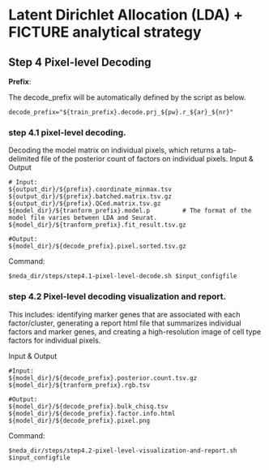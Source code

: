 # Latent Dirichlet Allocation (LDA) + FICTURE analytical strategy

## Step 4 Pixel-level Decoding

**Prefix**:

The decode_prefix will be automatically defined by the script as below.
```
decode_prefix="${train_prefix}.decode.prj_${pw}.r_${ar}_${nr}"
```

### step 4.1 pixel-level decoding. 
Decoding the model matrix on individual pixels, which returns a tab-delimited file of the posterior count of factors on individual pixels.
Input & Output
```
# Input:
${output_dir}/${prefix}.coordinate_minmax.tsv
${output_dir}/${prefix}.batched.matrix.tsv.gz
${output_dir}/${prefix}.QCed.matrix.tsv.gz
${model_dir}/${tranform_prefix}.model.p         # The format of the model file varies between LDA and Seurat.
${model_dir}/${tranform_prefix}.fit_result.tsv.gz

#Output: 
${model_dir}/${decode_prefix}.pixel.sorted.tsv.gz
```

Command:
```
$neda_dir/steps/step4.1-pixel-level-decode.sh $input_configfile
```

### step 4.2 Pixel-level decoding visualization and report. 
This includes: identifying marker genes that are associated with each factor/cluster, generating a report html file that summarizes individual factors and marker genes, and creating a high-resolution image of cell type factors for individual pixels.

Input & Output
```
#Input:
${model_dir}/${decode_prefix}.posterior.count.tsv.gz
${model_dir}/${tranform_prefix}.rgb.tsv

#Output: 
${model_dir}/${decode_prefix}.bulk_chisq.tsv
${model_dir}/${decode_prefix}.factor.info.html
${model_dir}/${decode_prefix}.pixel.png
```

Command:
```
$neda_dir/steps/step4.2-pixel-level-visualization-and-report.sh $input_configfile
```
